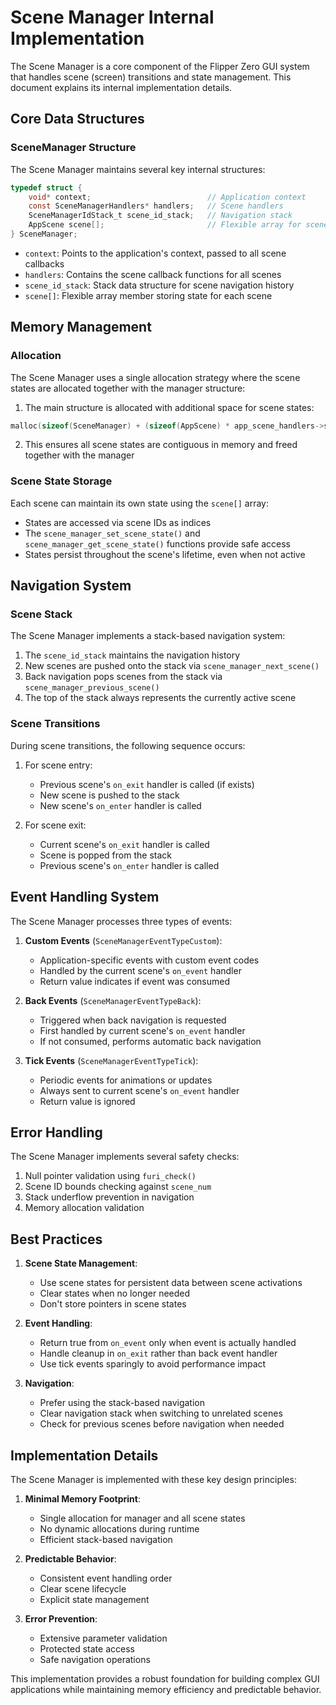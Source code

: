 # Scene Manager Internal Implementation

The Scene Manager is a core component of the Flipper Zero GUI system that handles scene (screen) transitions and state management. This document explains its internal implementation details.

## Core Data Structures

### SceneManager Structure
The Scene Manager maintains several key internal structures:

```c
typedef struct {
    void* context;                          // Application context
    const SceneManagerHandlers* handlers;   // Scene handlers
    SceneManagerIdStack_t scene_id_stack;   // Navigation stack
    AppScene scene[];                       // Flexible array for scene states
} SceneManager;
```

- `context`: Points to the application's context, passed to all scene callbacks
- `handlers`: Contains the scene callback functions for all scenes
- `scene_id_stack`: Stack data structure for scene navigation history
- `scene[]`: Flexible array member storing state for each scene

## Memory Management

### Allocation
The Scene Manager uses a single allocation strategy where the scene states are allocated together with the manager structure:

1. The main structure is allocated with additional space for scene states:
```c
malloc(sizeof(SceneManager) + (sizeof(AppScene) * app_scene_handlers->scene_num))
```

2. This ensures all scene states are contiguous in memory and freed together with the manager

### Scene State Storage
Each scene can maintain its own state using the `scene[]` array:
- States are accessed via scene IDs as indices
- The `scene_manager_set_scene_state()` and `scene_manager_get_scene_state()` functions provide safe access
- States persist throughout the scene's lifetime, even when not active

## Navigation System

### Scene Stack
The Scene Manager implements a stack-based navigation system:

1. The `scene_id_stack` maintains the navigation history
2. New scenes are pushed onto the stack via `scene_manager_next_scene()`
3. Back navigation pops scenes from the stack via `scene_manager_previous_scene()`
4. The top of the stack always represents the currently active scene

### Scene Transitions
During scene transitions, the following sequence occurs:

1. For scene entry:
   - Previous scene's `on_exit` handler is called (if exists)
   - New scene is pushed to the stack
   - New scene's `on_enter` handler is called

2. For scene exit:
   - Current scene's `on_exit` handler is called
   - Scene is popped from the stack
   - Previous scene's `on_enter` handler is called

## Event Handling System

The Scene Manager processes three types of events:

1. **Custom Events** (`SceneManagerEventTypeCustom`):
   - Application-specific events with custom event codes
   - Handled by the current scene's `on_event` handler
   - Return value indicates if event was consumed

2. **Back Events** (`SceneManagerEventTypeBack`):
   - Triggered when back navigation is requested
   - First handled by current scene's `on_event` handler
   - If not consumed, performs automatic back navigation

3. **Tick Events** (`SceneManagerEventTypeTick`):
   - Periodic events for animations or updates
   - Always sent to current scene's `on_event` handler
   - Return value is ignored

## Error Handling

The Scene Manager implements several safety checks:

1. Null pointer validation using `furi_check()`
2. Scene ID bounds checking against `scene_num`
3. Stack underflow prevention in navigation
4. Memory allocation validation

## Best Practices

1. **Scene State Management**:
   - Use scene states for persistent data between scene activations
   - Clear states when no longer needed
   - Don't store pointers in scene states

2. **Event Handling**:
   - Return true from `on_event` only when event is actually handled
   - Handle cleanup in `on_exit` rather than back event handler
   - Use tick events sparingly to avoid performance impact

3. **Navigation**:
   - Prefer using the stack-based navigation
   - Clear navigation stack when switching to unrelated scenes
   - Check for previous scenes before navigation when needed

## Implementation Details

The Scene Manager is implemented with these key design principles:

1. **Minimal Memory Footprint**:
   - Single allocation for manager and all scene states
   - No dynamic allocations during runtime
   - Efficient stack-based navigation

2. **Predictable Behavior**:
   - Consistent event handling order
   - Clear scene lifecycle
   - Explicit state management

3. **Error Prevention**:
   - Extensive parameter validation
   - Protected state access
   - Safe navigation operations

This implementation provides a robust foundation for building complex GUI applications while maintaining memory efficiency and predictable behavior.
